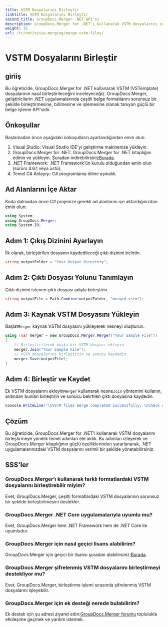 ```yaml
---
title: VSTM Dosyalarını Birleştir
linktitle: VSTM Dosyalarını Birleştir
second_title: GroupDocs.Merger .NET API'si
description: GroupDocs.Merger for .NET'i kullanarak VSTM dosyalarını zahmetsizce nasıl birleştireceğinizi öğrenin. Adım adım eğitimimizi ve belge işleme yeteneklerinizi takip edin.
weight: 15
url: /tr/net/visio-merging/merge-vstm-files/
---
```


# VSTM Dosyalarını Birleştir

## giriiş
Bu öğreticide, GroupDocs.Merger for .NET kullanarak VSTM (VSTemplate) dosyalarının nasıl birleştirileceğini inceleyeceğiz. GroupDocs.Merger, geliştiricilerin .NET uygulamalarında çeşitli belge formatlarını sorunsuz bir şekilde birleştirmesine, bölmesine ve işlemesine olanak tanıyan güçlü bir belge işleme API'sidir.
## Önkoşullar
Başlamadan önce aşağıdaki önkoşulların ayarlandığından emin olun:
1. Visual Studio: Visual Studio IDE'yi geliştirme makinenize yükleyin.
2.  GroupDocs.Merger for .NET: GroupDocs.Merger for .NET kitaplığını edinin ve yükleyin. Şuradan indirebilirsiniz[Burada](https://releases.groupdocs.com/merger/net/).
3. .NET Framework: .NET Framework'ün kurulu olduğundan emin olun (sürüm 4.6.1 veya üstü).
4. Temel C# Anlayışı: C# programlama diline aşinalık.

## Ad Alanlarını İçe Aktar
Koda dalmadan önce C# projenize gerekli ad alanlarını içe aktardığınızdan emin olun:
```csharp
using System; 
using GroupDocs.Merger;
using System.IO;
```
## Adım 1: Çıkış Dizinini Ayarlayın
İlk olarak, birleştirilen dosyanın kaydedileceği çıktı dizinini belirtin.
```csharp
string outputFolder = "Your Output Directory";
```
## Adım 2: Çıktı Dosyası Yolunu Tanımlayın
Çıktı dizinini istenen çıktı dosyası adıyla birleştirin.
```csharp
string outputFile = Path.Combine(outputFolder, "merged.vstm");
```
## Adım 3: Kaynak VSTM Dosyasını Yükleyin
 Başlat`Merger` kaynak VSTM dosyasını yükleyerek nesneyi oluşturun.
```csharp
using (var merger = new GroupDocs.Merger.Merger("Your Sample File"))
{
    // Birleştirilecek başka bir VSTM dosyası ekleyin
    merger.Join("Your Sample File");
    // VSTM dosyalarını birleştirin ve sonucu kaydedin
    merger.Save(outputFile);
}
```
## Adım 4: Birleştir ve Kaydet
Ek VSTM dosyalarını ekleyin`Merger` kullanarak nesne`Join` yöntemini kullanın, ardından bunları birleştirin ve sonucu belirtilen çıktı dosyasına kaydedin.
```csharp
Console.WriteLine("\nVSTM files merge completed successfully. \nCheck output in {0}", outputFolder);
```

## Çözüm
Bu öğreticide, GroupDocs.Merger for .NET'i kullanarak VSTM dosyalarını birleştirmeye yönelik temel adımları ele aldık. Bu adımları izleyerek ve GroupDocs.Merger kitaplığının güçlü özelliklerinden yararlanarak, .NET uygulamalarınızdaki VSTM dosyalarını verimli bir şekilde yönetebilirsiniz.

## SSS'ler
### GroupDocs.Merger'ı kullanarak farklı formatlardaki VSTM dosyalarını birleştirebilir miyim?
Evet, GroupDocs.Merger, çeşitli formatlardaki VSTM dosyalarının sorunsuz bir şekilde birleştirilmesini destekler.
### GroupDocs.Merger .NET Core uygulamalarıyla uyumlu mu?
Evet, GroupDocs.Merger hem .NET Framework hem de .NET Core ile uyumludur.
### GroupDocs.Merger için nasıl geçici lisans alabilirim?
 GroupDocs.Merger için geçici bir lisansı şuradan alabilirsiniz:[Burada](https://purchase.groupdocs.com/temporary-license/).
### GroupDocs.Merger şifrelenmiş VSTM dosyalarını birleştirmeyi destekliyor mu?
Evet, GroupDocs.Merger, birleştirme işlemi sırasında şifrelenmiş VSTM dosyalarını işleyebilir.
### GroupDocs.Merger için ek desteği nerede bulabilirim?
 Ek destek için şu adresi ziyaret edin:[GroupDocs.Merger forumu](https://forum.groupdocs.com/c/merger/32) toplulukla etkileşime geçmek ve yardım istemek.